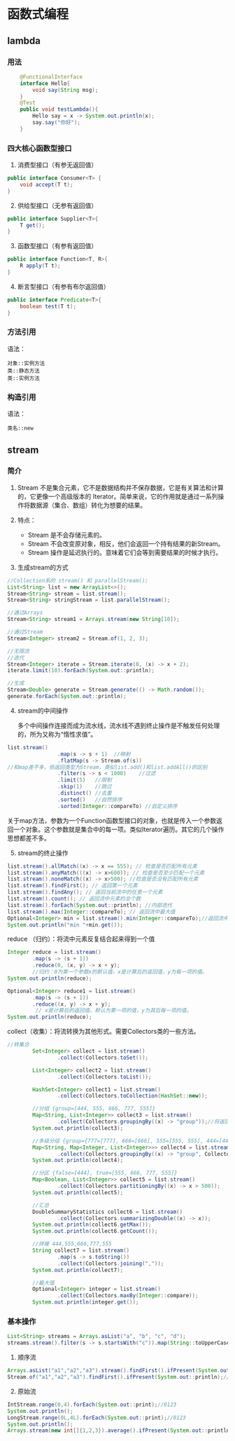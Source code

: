 # 函数式编程

## lambda

### 用法

```java
    @FunctionalInterface
    interface Hello{
        void say(String msg);
    }
    @Test
    public void testLambda(){
        Hello say = x -> System.out.println(x);
        say.say("你好");
    }
```

### 四大核心函数型接口

1. 消费型接口（有参无返回值）

```java
public interface Consumer<T> {
    void accept(T t);
}
```

2. 供给型接口（无参有返回值）

```java
public interface Supplier<T>{
    T get();
}
```

3. 函数型接口（有参有返回值）

```java
public interface Function<T, R>{
    R apply(T t);
}
```

4. 断言型接口（有参有布尔返回值）

```java
public interface Predicate<T>{
    boolean test(T t);
}
```

### 方法引用

语法：  

```
对象::实例方法
类::静态方法
类::实例方法
```

### 构造引用

语法：  

```
类名::new
```

## stream

### 简介

1. Stream 不是集合元素，它不是数据结构并不保存数据，它是有关算法和计算的，它更像一个高级版本的 Iterator。简单来说，它的作用就是通过一系列操作将数据源（集合、数组）转化为想要的结果。  

2. 特点：  
   - Stream 是不会存储元素的。  
   - Stream 不会改变原对象，相反，他们会返回一个持有结果的新Stream。  
   - Stream 操作是延迟执行的。意味着它们会等到需要结果的时候才执行。  

3. 生成stream的方式  

```java
//Collection系的 stream() 和 parallelStream();
List<String> list = new ArrayList<>();
Stream<String> stream = list.stream();
Stream<String> stringStream = list.parallelStream();

//通过Arrays
Stream<String> stream1 = Arrays.stream(new String[10]);

//通过Stream
Stream<Integer> stream2 = Stream.of(1, 2, 3);

//无限流
//迭代
Stream<Integer> iterate = Stream.iterate(0, (x) -> x + 2);
iterate.limit(10).forEach(System.out::println);

//生成
Stream<Double> generate = Stream.generate(() -> Math.random());
generate.forEach(System.out::println);
```

4. stream的中间操作

   多个中间操作连接而成为流水线，流水线不遇到终止操作是不触发任何处理的，所为又称为“惰性求值”。

```java
list.stream()
                .map(s -> s + 1)  //映射
                .flatMap(s -> Stream.of(s)) 
//和map差不多，但返回类型为Stream，类似list.add()和list.addAll()的区别
                .filter(s -> s < 1000)    //过滤
                .limit(5)   //限制
                .skip(1)    //跳过
                .distinct() //去重
                .sorted()   //自然排序
                .sorted(Integer::compareTo) //自定义排序
```

关于map方法，参数为一个Function函数型接口的对象，也就是传入一个参数返回一个对象。这个参数就是集合中的每一项。类似Iterator遍历。其它的几个操作思想都差不多。

5. stream的终止操作  

```java
list.stream().allMatch((x) -> x == 555); // 检查是否匹配所有元素
list.stream().anyMatch(((x) -> x>600)); // 检查是否至少匹配一个元素
list.stream().noneMatch((x) -> x>500); //检查是否没有匹配所有元素
list.stream().findFirst(); // 返回第一个元素
list.stream().findAny(); // 返回当前流中的任意一个元素
list.stream().count(); // 返回流中元素的总个数
list.stream().forEach(System.out::println); //内部迭代
list.stream().max(Integer::compareTo); // 返回流中最大值
Optional<Integer> min = list.stream().min(Integer::compareTo);//返回流中最小值
System.out.println("min "+min.get());
```

reduce （归约）：将流中元素反复结合起来得到一个值

```java
Integer reduce = list.stream()
        .map(s -> (s + 1))
        .reduce(0, (x, y) -> x + y);    
        //归约：0为第一个参数x的默认值，x是计算后的返回值，y为每一项的值。
System.out.println(reduce);

Optional<Integer> reduce1 = list.stream()
        .map(s -> (s + 1))
        .reduce((x, y) -> x + y); 
         // x是计算后的返回值，默认为第一项的值，y为其后每一项的值。
System.out.println(reduce);
```

collect（收集）：将流转换为其他形式。需要Collectors类的一些方法。

```java
//转集合
        Set<Integer> collect = list.stream()
                .collect(Collectors.toSet());

        List<Integer> collect2 = list.stream()
                .collect(Collectors.toList());

        HashSet<Integer> collect1 = list.stream()
                .collect(Collectors.toCollection(HashSet::new));

        //分组 {group=[444, 555, 666, 777, 555]}
        Map<String, List<Integer>> collect3 = list.stream()
                .collect(Collectors.groupingBy((x) -> "group"));//将返回值相同的进行分组
        System.out.println(collect3);

        //多级分组 {group={777=[777], 666=[666], 555=[555, 555], 444=[444]}}
        Map<String, Map<Integer, List<Integer>>> collect4 = list.stream()
                .collect(Collectors.groupingBy((x) -> "group", Collectors.groupingBy((x) -> x)));
        System.out.println(collect4);

        //分区 {false=[444], true=[555, 666, 777, 555]}
        Map<Boolean, List<Integer>> collect5 = list.stream()
                .collect(Collectors.partitioningBy((x) -> x > 500));
        System.out.println(collect5);

        //汇总
        DoubleSummaryStatistics collect6 = list.stream()
                .collect(Collectors.summarizingDouble((x) -> x));
        System.out.println(collect6.getMax());
        System.out.println(collect6.getCount());

        //拼接 444,555,666,777,555
        String collect7 = list.stream()
                .map(s -> s.toString())
                .collect(Collectors.joining(","));
        System.out.println(collect7);

        //最大值
        Optional<Integer> integer = list.stream()
                .collect(Collectors.maxBy(Integer::compare));
        System.out.println(integer.get());
```

### 基本操作

```java
List<String> streams = Arrays.asList("a", "b", "c", "d");
streams.stream().filter(s -> s.startsWith("c")).map(String::toUpperCase).sorted().forEach(System.out::println);//A,B,C,D
```

1. 顺序流

```java
Arrays.asList("a1","a2","a3").stream().findFirst().ifPresent(System.out::println);//a1
Stream.of("a1","a2","a3").findFirst().ifPresent(System.out::println);//a1
```

2. 原始流

```java
IntStream.range(0,4).forEach(System.out::print);//0123
System.out.println();
LongStream.range(0L,4L).forEach(System.out::print);//0123
System.out.println();
Arrays.stream(new int[]{1,2,3}).average().ifPresent(System.out::println);//2.0
```

